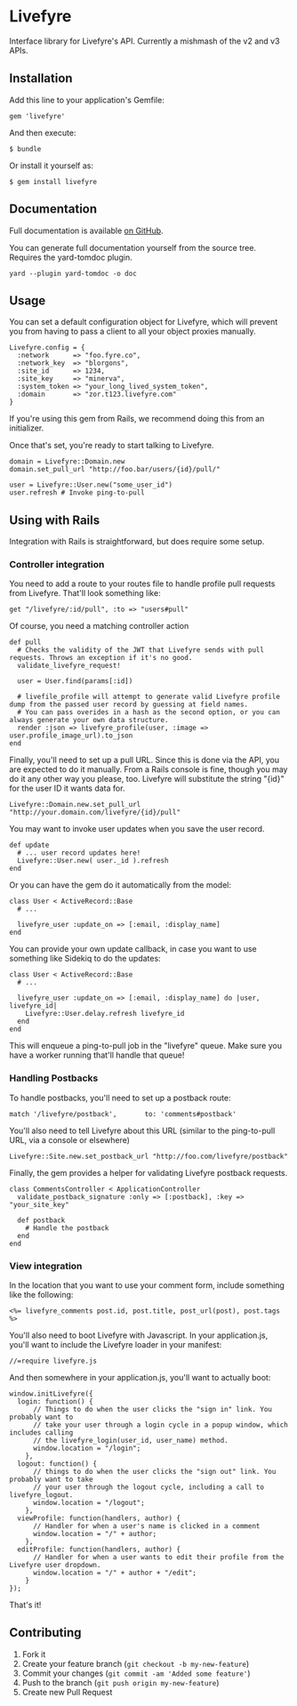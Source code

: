 # Livefyre

Interface library for Livefyre's API. Currently a mishmash of the v2 and v3 APIs.

## Installation

Add this line to your application's Gemfile:

    gem 'livefyre'

And then execute:

    $ bundle

Or install it yourself as:

    $ gem install livefyre

## Documentation

Full documentation is available [on GitHub](http://mashable.github.com/livefyre/frames.html).

You can generate full documentation yourself from the source tree. Requires the yard-tomdoc plugin.

    yard --plugin yard-tomdoc -o doc

## Usage

You can set a default configuration object for Livefyre, which will prevent you from having to pass a client to
all your object proxies manually.

    Livefyre.config = {
      :network      => "foo.fyre.co",
      :network_key  => "blorgons",
      :site_id      => 1234,
      :site_key     => "minerva",
      :system_token => "your_long_lived_system_token",
      :domain       => "zor.t123.livefyre.com"
    }

If you're using this gem from Rails, we recommend doing this from an initializer.

Once that's set, you're ready to start talking to Livefyre.

    domain = Livefyre::Domain.new
    domain.set_pull_url "http://foo.bar/users/{id}/pull/"

    user = Livefyre::User.new("some_user_id")
    user.refresh # Invoke ping-to-pull

## Using with Rails

Integration with Rails is straightforward, but does require some setup.

### Controller integration

You need to add a route to your routes file to handle profile pull requests from Livefyre. That'll look something like:

    get "/livefyre/:id/pull", :to => "users#pull"

Of course, you need a matching controller action

    def pull
      # Checks the validity of the JWT that Livefyre sends with pull requests. Throws an exception if it's no good.
      validate_livefyre_request!

      user = User.find(params[:id])

      # livefile_profile will attempt to generate valid Livefyre profile dump from the passed user record by guessing at field names.
      # You can pass overides in a hash as the second option, or you can always generate your own data structure.
      render :json => livefyre_profile(user, :image => user.profile_image_url).to_json
    end

Finally, you'll need to set up a pull URL. Since this is done via the API, you are expected to do it manually. From a Rails console is fine, though
you may do it any other way you please, too. Livefyre will substitute the string "{id}" for the user ID it wants data for.

    Livefyre::Domain.new.set_pull_url "http://your.domain.com/livefyre/{id}/pull"

You may want to invoke user updates when you save the user record.

    def update
      # ... user record updates here!
      Livefyre::User.new( user._id ).refresh
    end

Or you can have the gem do it automatically from the model:

    class User < ActiveRecord::Base
      # ...

      livefyre_user :update_on => [:email, :display_name]
    end

You can provide your own update callback, in case you want to use something like Sidekiq to do the updates:

    class User < ActiveRecord::Base
      # ...

      livefyre_user :update_on => [:email, :display_name] do |user, livefyre_id|
        Livefyre::User.delay.refresh livefyre_id
      end
    end

This will enqueue a ping-to-pull job in the "livefyre" queue. Make sure you have a worker running that'll handle that queue!

### Handling Postbacks

To handle postbacks, you'll need to set up a postback route:

    match '/livefyre/postback',       to: 'comments#postback'

You'll also need to tell Livefyre about this URL (similar to the ping-to-pull URL, via a console or elsewhere)

    Livefyre::Site.new.set_postback_url "http://foo.com/livefyre/postback"

Finally, the gem provides a helper for validating Livefyre postback requests.

    class CommentsController < ApplicationController
      validate_postback_signature :only => [:postback], :key => "your_site_key"

      def postback
        # Handle the postback
      end
    end

### View integration


In the location that you want to use your comment form, include something like the following:

    <%= livefyre_comments post.id, post.title, post_url(post), post.tags %>

You'll also need to boot Livefyre with Javascript. In your application.js, you'll want to include the Livefyre loader in your manifest:

    //=require livefyre.js

And then somewhere in your application.js, you'll want to actually boot:

    window.initLivefyre({
      login: function() {
          // Things to do when the user clicks the "sign in" link. You probably want to
          // take your user through a login cycle in a popup window, which includes calling
          // the livefyre_login(user_id, user_name) method.
          window.location = "/login";
        },
      logout: function() {
          // things to do when the user clicks the "sign out" link. You probably want to take
          // your user through the logout cycle, including a call to livefyre_logout.
          window.location = "/logout";
        },
      viewProfile: function(handlers, author) {
          // Handler for when a user's name is clicked in a comment
          window.location = "/" + author;
        },
      editProfile: function(handlers, author) {
          // Handler for when a user wants to edit their profile from the Livefyre user dropdown.
          window.location = "/" + author + "/edit";
        }
    });

That's it!

## Contributing

1. Fork it
2. Create your feature branch (`git checkout -b my-new-feature`)
3. Commit your changes (`git commit -am 'Added some feature'`)
4. Push to the branch (`git push origin my-new-feature`)
5. Create new Pull Request
